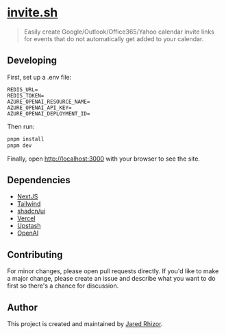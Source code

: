 # [invite.sh](https://www.invite.sh)

> Easily create Google/Outlook/Office365/Yahoo calendar invite links for events that do not automatically get added to your calendar.

## Developing

First, set up a .env file:

```
REDIS_URL=
REDIS_TOKEN=
AZURE_OPENAI_RESOURCE_NAME=
AZURE_OPENAI_API_KEY=
AZURE_OPENAI_DEPLOYMENT_ID=
```

Then run:

```bash
pnpm install
pnpm dev
```

Finally, open [http://localhost:3000](http://localhost:3000) with your browser to see the site.

## Dependencies

- [NextJS](https://nextjs.org/)
- [Tailwind](https://tailwindcss.com/)
- [shadcn/ui](https://ui.shadcn.com/)
- [Vercel](https://vercel.com/)
- [Upstash](https://upstash.com/)
- [OpenAI](https://openai.com/)

## Contributing

For minor changes, please open pull requests directly.
If you'd like to make a major change, please create an issue and describe what you want to do first so there's a chance for discussion.

## Author

This project is created and maintained by [Jared Rhizor](https://jrhizor.dev).
